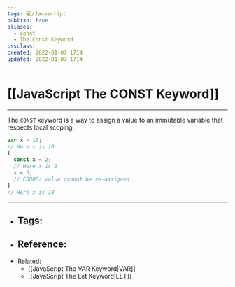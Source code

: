 ```yaml
---
tags: 💻️/Javascript
publish: true
aliases: 
  - const
  - The Const Keyword
cssclass: 
created: 2022-01-07 1714
updated: 2022-01-07 1714
---
```


# [[JavaScript The CONST Keyword]]

---

The `CONST` keyword is a way to assign a value to an immutable variable that respects local scoping.

```js
var x = 10;
// Here x is 10
{
  const x = 2;
  // Here x is 2
  x = 5;
  // ERROR: value cannot be re-assigned	
}
// Here x is 10
```

---

- Tags: 
	- 
- Reference:
	- 
- Related:
	- [[JavaScript The VAR Keyword|VAR]]
	- [[JavaScript The Let Keyword|LET]]
